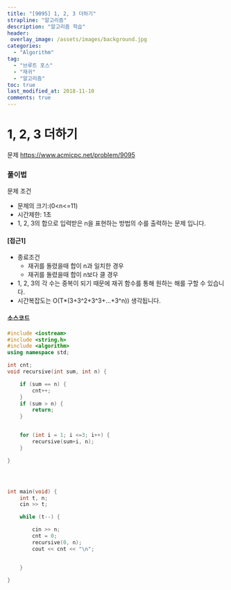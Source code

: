 ```yaml
---
title: "[9095] 1, 2, 3 더하기"
strapline: "알고리즘"
description: "알고리즘 학습"
header:
 overlay_image: /assets/images/background.jpg
categories:
  - "Algorithm"
tag:
  - "브루트 포스"
  - "재귀"
  - "알고리즘"
toc: true
last_modified_at: 2018-11-10
comments: true
---
```




# 1, 2, 3 더하기

문제
https://www.acmicpc.net/problem/9095


### 풀이법

문제 조건

- 문제의 크기:(0<n<=11)
- 시간제한: 1초
- 1, 2, 3의 합으로 입력받은 n을 표현하는 방법의 수를 출력하는 문제 입니다.




#### [접근1]

- 종료조건
  - 재귀를 돌렸을때 합이 n과 일치한 경우
  - 재귀를 돌렸을때 합이 n보다 클 경우
- 1, 2, 3의 각 수는 중복이 되기 때문에 재귀 함수를 통해 원하는 해를 구할 수 있습니다. 
- 시간복잡도는 O(T*(3+3^2+3^3+...+3^n)) 생각됩니다. 




#### 소스코드

```c++
#include <iostream>
#include <string.h>
#include <algorithm>
using namespace std;

int cnt;
void recursive(int sum, int n) {

	if (sum == n) {
		cnt++;
	}
	if (sum > n) {
		return;
	}


	for (int i = 1; i <=3; i++) {
		recursive(sum+i, n);
	}

}




int main(void) {
	int t, n;
	cin >> t;

	while (t--) {

		cin >> n;
		cnt = 0;
		recursive(0, n);
		cout << cnt << "\n";


	}

}
```



